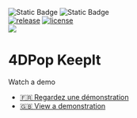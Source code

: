 <!-- MARKDOWN LINKS & IMAGES -->
[release-shield]: https://img.shields.io/github/v/release/vdelachaux/4DPop-KeepIt.svg?include_prereleases
[release-url]: https://github.com/vdelachaux/4DPop-KeepIt.svg/releases/latest

[license-shield]: https://img.shields.io/github/license/vdelachaux/4DPop-KeepIt.svg

<!--BADGES-->
![Static Badge](https://img.shields.io/badge/Dev%20Component-blue?logo=4d&link=https%3A%2F%2Fdeveloper.4d.com)
![Static Badge](https://img.shields.io/badge/Project%20Dependencies-blue?logo=4d&link=https%3A%2F%2Fdeveloper.4d.com%2Fdocs%2FProject%2Fcomponents%2F%23loading-components)
<br>
[![release][release-shield]][release-url]
[![license][license-shield]](LICENSE)
<br>
<img src="https://img.shields.io/github/downloads/vdelachaux/4DPop-KeepIt/total"/>

# 4DPop KeepIt

Watch a demo
* [🇫🇷 Regardez une démonstration](https://vimeo.com/17368785)
* [🇬🇧 View a demonstration](https://vimeo.com/17368771)
